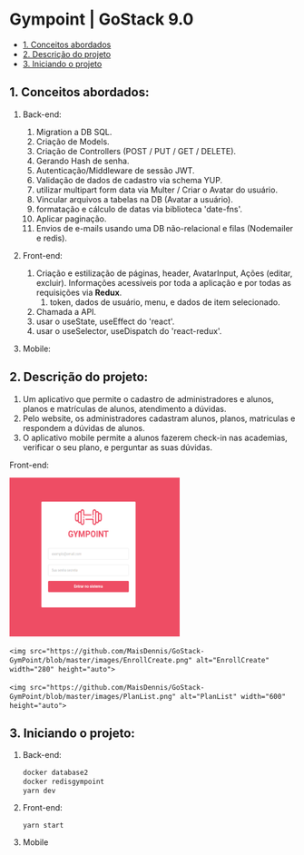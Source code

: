 # Gympoint | GoStack 9.0

* [1. Conceitos abordados](#1-Conceitos)
* [2. Descrição do projeto](#2-Descrição)
* [3. Iniciando o projeto](#2-Iniciando)

## 1. Conceitos abordados:

  1.  Back-end:
      1.  Migration a DB SQL.
      2.  Criação de Models.
      3.  Criação de Controllers (POST / PUT / GET / DELETE).
      4.  Gerando Hash de senha.
      5.  Autenticação/Middleware de sessão JWT.
      6.  Validação de dados de cadastro via schema YUP.
      7.  utilizar multipart form data via Multer / Criar o Avatar do usuário.
      8.  Vincular arquivos a tabelas na DB (Avatar a usuário).
      9.  formatação e cálculo de datas via biblioteca 'date-fns'.
      10.  Aplicar paginação.
      11.  Envios de e-mails usando uma DB não-relacional e filas (Nodemailer e redis).
  
  2.  Front-end:
      1.  Criação e estilização de páginas, header, AvatarInput, Ações (editar, excluir). Informações acessíveis por toda a aplicação e por todas as requisições via **Redux**.
          1.  token, dados de usuário, menu, e dados de item selecionado.
      2.  Chamada a API.
      3.  usar o useState, useEffect do 'react'.
      4.  usar o useSelector, useDispatch do 'react-redux'.
  
  3.  Mobile:

## 2. Descrição do projeto:

  1.  Um aplicativo que permite o cadastro de administradores e alunos, planos e matrículas de alunos, atendimento a dúvidas.
  2.  Pelo website, os administradores cadastram alunos, planos, matriculas e respondem a dúvidas de alunos.
  3.  O aplicativo mobile permite a alunos fazerem check-in nas academias, verificar o seu plano, e perguntar as suas dúvidas.

  Front-end:
  <div display="flex" flex-direction="row" justify-content="space-between">
    <img src="https://github.com/MaisDennis/GoStack-GymPoint/blob/master/images/signIn.png" alt="SignIn" width="300" height="280">

    <img src="https://github.com/MaisDennis/GoStack-GymPoint/blob/master/images/EnrollCreate.png" alt="EnrollCreate" width="280" height="auto">

    <img src="https://github.com/MaisDennis/GoStack-GymPoint/blob/master/images/PlanList.png" alt="PlanList" width="600" height="auto">
  </div>


## 3. Iniciando o projeto:

  1.  Back-end:
        ```
        docker database2
        docker redisgympoint
        yarn dev
        ```
  2.  Front-end:
        ```
        yarn start
        ```
  
  3.  Mobile
     